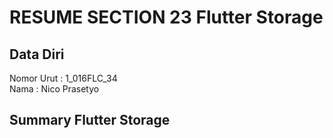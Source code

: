 # RESUME SECTION 23 Flutter Storage

## Data Diri
Nomor Urut  : 1_016FLC_34 <br>
Nama        : Nico Prasetyo

## Summary Flutter Storage